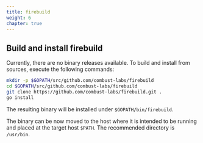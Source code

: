 ```yaml
---
title: firebuild
weight: 6
chapter: true
---
```


## Build and install firebuild

Currently, there are no binary releases available. To build and install from sources, execute the following commands:

```sh
mkdir -p $GOPATH/src/github.com/combust-labs/firebuild
cd $GOPATH/src/github.com/combust-labs/firebuild
git clone https://github.com/combust-labs/firebuild.git .
go install
```

The resulting binary will be installed under `$GOPATH/bin/firebuild`.

The binary can be now moved to the host where it is intended to be running and placed at the target host `$PATH`. The recommended directory is `/usr/bin`.